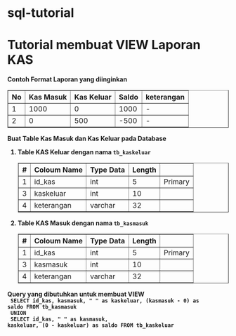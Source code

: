 # sql-tutorial
<h1>Tutorial membuat VIEW Laporan KAS </h1>

<strong>Contoh Format Laporan yang diinginkan</strong>
<table border="1">
  <thead style="text-align: center;">
    <th>No</th>
    <th>Kas Masuk</th>
    <th>Kas Keluar</th>
    <th>Saldo</th>
    <th>keterangan</th>
  </thead>
  <tbody>
    <tr>
      <td>1</td>
      <td>1000</td>
      <td>0</td>
      <td>1000</td>
      <td>-</td>
    </tr>
     <tr>
      <td>2</td>
      <td>0</td>
      <td>500</td>
      <td>-500</td>
      <td>-</td>
    </tr>
  </tbody>
 </table>
 
<strong>Buat Table Kas Masuk dan Kas Keluar pada Database<strong>
<ol>
  <li>
    Table KAS Keluar dengan nama <code>tb_kaskeluar</code>
    <table border="1">
      <thead style="text-align: center;">
        <th>#</th>
        <th>Coloum Name</th>
        <th>Type Data</th>
        <th>Length</th>
        <th></th>
      </thead>
      <tbody>
        <tr>
          <td>1</td>
          <td>id_kas</td>
          <td>int</td>
          <td>5</td>
          <td>Primary</td>
        </tr>
        <tr>
          <td>3</td>
          <td>kaskeluar</td>
          <td>int</td>
          <td>10</td>
          <td></td>
        </tr>
        <tr>
          <td>4</td>
          <td>keterangan</td>
          <td>varchar</td>
          <td>32</td>
          <td></td>
        </tr>
      </tbody>
    </table>
  </li>
  <li>
    Table KAS Masuk dengan nama <code>tb_kasmasuk</code>
    <table border="1">
      <thead style="text-align: center;">
        <th>#</th>
        <th>Coloum Name</th>
        <th>Type Data</th>
        <th>Length</th>
        <th></th>
      </thead>
      <tbody>
        <tr>
          <td>1</td>
          <td>id_kas</td>
          <td>int</td>
          <td>5</td>
          <td>Primary</td>
        </tr>
        <tr>
          <td>3</td>
          <td>kasmasuk</td>
          <td>int</td>
          <td>10</td>
          <td></td>
        </tr>
        <tr>
          <td>4</td>
          <td>keterangan</td>
          <td>varchar</td>
          <td>32</td>
          <td></td>
        </tr>
      </tbody>
    </table>
  </li>
</ol>

<strong>Query yang dibutuhkan untuk membuat VIEW</strong> <br/>
<code>
  SELECT id_kas, kasmasuk, " " as kaskeluar, (kasmasuk - 0) as saldo FROM tb_kasmasuk <br/>
  UNION <br/>
  SELECT id_kas, " " as kasmasuk, kaskeluar, (0 - kaskeluar) as saldo FROM tb_kaskeluar <br/>
</code>
